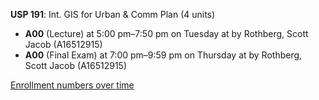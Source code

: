 **USP 191**: Int. GIS for Urban & Comm Plan (4 units)

- **A00** (Lecture) at 5:00 pm–7:50 pm on Tuesday at   by Rothberg, Scott Jacob (A16512915)
- **A00** (Final Exam) at 7:00 pm–9:59 pm on Thursday at   by Rothberg, Scott Jacob (A16512915)

[Enrollment numbers over time](./USP191.tsv)
